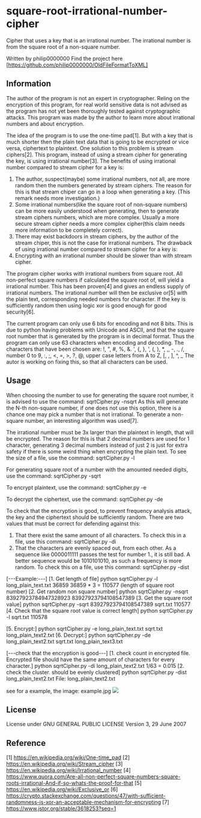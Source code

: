 # square-root-irrational-number-cipher

Cipher that uses a key that is an irrational number. The irrational number is from the square root of a non-square number.

Written by philip0000000
Find the project here [https://github.com/philip0000000/OldFileFormatToXML]

## Information

The author of the program is not an expert in cryptographer. Reling on the encryption of this program, for real world sensitive data is not advised as the program has not yet been thoroughly tested against cryptographic attacks. This program was made by the author to learn more about irrational numbers and about encryption.

The idea of the program is to use the one-time pad[1]. But with a key that is much shorter then the plain text data that is going to be encrypted or vice versa, ciphertext to plaintext. One solution to this problem is stream ciphers[2]. This program, instead of using a stream cipher for generating the key, is using irrational number[3].
The benefits of using irrational number compared to stream cipher for a key is:
1. The author, suspect(maybe) some irrational numbers, not all, are more random then the numbers generated by stream ciphers. The reason for this is that stream chiper can go in a loop when generating a key. (This remark needs more investigation.)
2. Some irrational numbers(like the square root of non-square numbers) can be more easily understood when generating, then to generate stream ciphers numbers, which are more complex. Usually a more secure stream cipher needs a more complex cipher(this claim needs more information to be completely correct).
3. There may exist backdoors in stream ciphers, by the author of the stream chiper, this is not the case for irrational numbers.
The drawback of using irrational number compared to stream cipher for a key is:
1. Encrypting with an irrational number should be slower than with stream cipher.

The program cipher works with irrational numbers from square root. All non-perfect square numbers if calculated the square root of, will yield a irrational number. This has been proven[4] and gives an endless supply of irrational numbers. The irrational number will then be exclusive or[5] with the plain text, corresponding needed numbers for character. If the key is sufficiently random then using logic xor is good enough for good security[6].

The current program can only use 6 bits for encoding and not 8 bits. This is due to python having problems with Unicode and ASCII, and that the square root number that is generated by the program is in decimal format.
Thus the program can only use 63 characters when encoding and decoding. The characters that have been chosen are: !, ", #, %, &. ', {, }, ', (, ), *, ,, -, ., /, number 0 to 9, :, ;, <, =, >, ?, @, upper case letters from A to Z, [, \, ], ^, _
The autor is working on fixing this, so that all characters can be used.

## Usage

When choosing the number to use for generating the square root number, it is advised to use the command:
sqrtCipher.py -nsqrt
As this will generate the N-th non-square number, if one does not use this option, there is a chance one may pick a number that is not irrational. To generate a non-square number, an interesting algorithm was used[7].

The irrational number must be 3x larger than the plaintext in length, that will be encrypted. The reason for this is that 2 decimal numbers are used for 1 character, generating 3 decimal numbers instead of just 2 is just for extra safety if there is some weird thing when encrypting the plain text. To see the size of a file, use the command:
sqrtCipher.py -l

For generating square root of a number with the amounted needed digits, use the command:
sqrtCipher.py -sqrt

To encrypt plaintext, use the command:
sqrtCipher.py -e

To decrypt the ciphertext, use the command:
sqrtCipher.py -de

To check that the encryption is good, to prevent frequency analysis attack, the key and the ciphertext should be sufficiently random. There are two values that must be correct for defending against this:
1. That there exist the same amount of all characters. To check this in a file, use this command:
sqrtCipher.py -di
2. That the characters are evenly spaced out, from each other. As a sequence like 0000011111 passes the test for number 1., it is still bad. A better sequence would be 1010101010, as such a frequency is more random. To check this on a file, use this command:
sqrtCipher.py -dist

[---Example:---]
[1. Get length of file]
python sqrtCipher.py -l long_plain_text.txt
    36859
    36859 * 3 = 110577 (length of square root number)
[2. Get random non square number]
python sqrtCipher.py -nsqrt 83927923784947328923
    83927923794108547389
[3. Get the square root value]
python sqrtCipher.py -sqrt 83927923794108547389 sqrt.txt 110577
[4. Check that the square root value is correct length]
python sqrtCipher.py -l sqrt.txt
    110578

[5. Encrypt:]
python sqrtCipher.py -e long_plain_text.txt sqrt.txt long_plain_text2.txt
[6. Decrypt:]
python sqrtCipher.py -de long_plain_text2.txt sqrt.txt long_plain_text3.txt

[---check that the encryption is good---]
[1. check count in encrypted file. Encrypted file should have the same amount of characters for every character.]
python sqrtCipher.py -di long_plain_text2.txt
1/63 = 0.015
[2. check the cluster. should be evenly clustered]
python sqrtCipher.py -dist long_plain_text2.txt
File: long_plain_text2.txt

see for a example, the image: example.jpg
<img src="https://raw.githubusercontent.com/philip0000000/square-root-irrational-number-cipher/main/example.jpg" />

## License

License under GNU GENERAL PUBLIC LICENSE Version 3, 29 June 2007

## Reference

[1] https://en.wikipedia.org/wiki/One-time_pad
[2] https://en.wikipedia.org/wiki/Stream_cipher
[3] https://en.wikipedia.org/wiki/Irrational_number
[4] https://www.quora.com/Are-all-non-perfect-square-numbers-square-roots-irrational-And-if-so-whats-the-proof-for-that
[5] https://en.wikipedia.org/wiki/Exclusive_or
[6] https://crypto.stackexchange.com/questions/47/with-sufficient-randomness-is-xor-an-acceptable-mechanism-for-encrypting
[7] https://www.jstor.org/stable/3618253?seq=1
